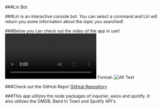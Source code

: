 ###Liri Bot

###Liri is an interactive console bot. You can select a command and Liri will return you some information about the topic you searched!

###Below you can check out the video of the app in use!
![Video of LIRI App](LIRIApp.webm)
Format: ![Alt Text](url)

###Check out the GitHub Repo!
[GitHub Repository](https://github.com/edringtondc/LIRI-node-app)

###This app utilizes the node packages of inquirier, axios and spotify. It also utilizes the OMDB, Band In Town and Spotify API's

